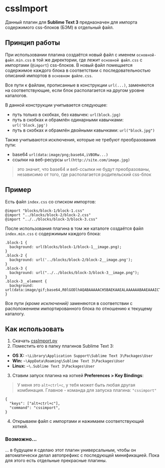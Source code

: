 # cssImport
Данный плагин для **Sublime Text 3** предназначен для импорта содержимого css-блоков (БЭМ) в отдельный файл. 

## Принцип работы
При использовании плагина создаётся новый файл с именем `основной-файл.min.css` в той же директории, где лежит `основной файл.css` с импортами (`@import`) css-блоков. В новый файл помещается содержимое каждого блока в соответствии с последовательностью описаний импортов в `основном файле.css`. 

Все пути к файлам, прописанные в конструкции `url(...)`, заменяются на соответствующие, если блок располагается на другом уровне каталогов. 

В данной конструкции учитывается следующее:
- путь только в скобках, без кавычек: 
`url(block.jpg)`
- путь в скобках и обрамлён одинарными кавычками:
`url('block.jpg')`
- путь в скобках и обрамлён двойными кавычками:
`url("block.jpg")`

Также учитываются исключения, которые не требуют преобразования пути:
- base64
`url(data:image/png;base64,iVBORw...)`
- ссылки на веб-ресурсы
`url(http://site.com/image.jpg)`

> это значит, что base64 и веб-ссылки не будут преобразованы, независимо от того, где располагается родительский css-блок

## Пример
Есть файл `index.css` со списком импортов:

	@import "blocks/block-1/block-1.css"
	@import "../blocks/block-2/block-2.css"
	@import "../../blocks/block-3/block-3.css"

После использования плагина в том же каталоге создаётся файл `index.min.css` с содержимым каждого блока:

    .block-1 {
      background: url(blocks/block-1/block-1__image.png);
    }
    .block-2 {
      background: url('../blocks/block-2/block-2__image.png');
    }
    .block-3 {
      background: url("../../blocks/block-3/block-3__image.png");
    }
    .block-3__element {
      background: url(data:image/gif;base64,R0lGODlhAQABAAAAACH5BAEKAAEALAAAAAABAAEAAAICTAEAOw==);
    }

Все пути *(кроме исключений)* заменяются в соответствии с расположением импортированного блока по отношению к текущему каталогу.

## Как использовать
1. Скачать [cssImport.py](https://github.com/alexshink/cssImport/blob/master/cssImport.py)
2. Поместить его в папку плагинов Sublime Text 3:
-   **OS X:**  `~\Library\Application Support\Sublime Text 3\Packages\User`
-   **Win:**  `~\AppData\Roaming\Sublime Text 3\Packages\User`
-   **Linux:**  `~\.Sublime Text 3\Packages\User`
3. Ставим запуск плагина на хоткей **Preferences > Key Bindings**:

> У меня это `alt+ctrl+c`, у тебя может быть любая другая   комбинация. Главное - команда для запуска плагина: `"cssimport"`

    {
      "keys": ["alt+ctrl+c"],
      "command": "cssimport",
    }

4. Открываем файл с импортами и нажимаем соответствующий хоткей.

### Возможно...
... в будущем я сделаю этот плагин универсальным, чтобы он автоматически делал автопрефикс с последующей минификацией. Пока для этого есть отдельные прекрасные плагины.
